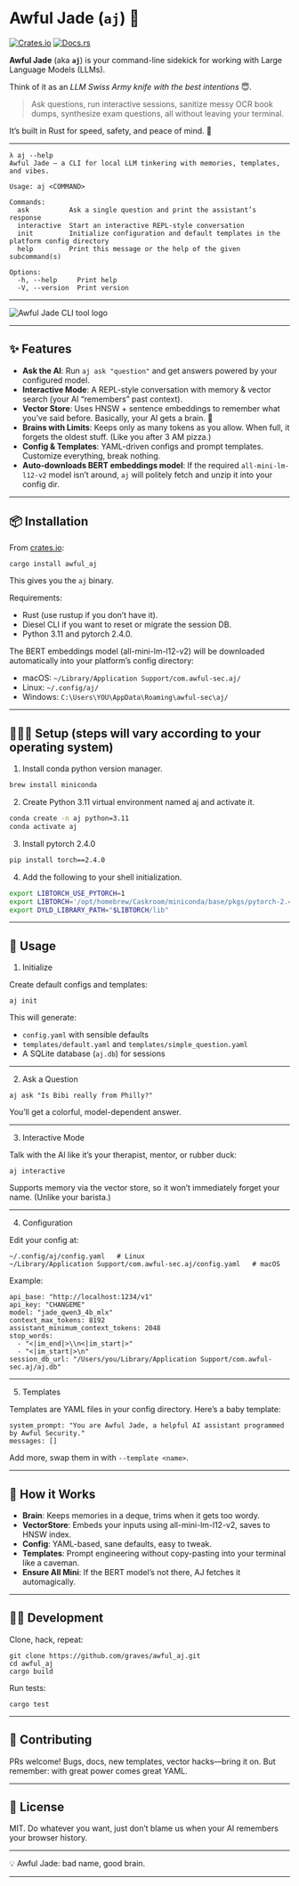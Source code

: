 # Awful Jade (`aj`) 🌲

[![Crates.io](https://img.shields.io/crates/v/awful_aj.svg)](https://crates.io/crates/awful_aj)
[![Docs.rs](https://docs.rs/awful_aj/badge.svg)](https://docs.rs/awful_aj)

**Awful Jade** (aka **`aj`**) is your command-line sidekick for working with Large Language Models (LLMs).  

Think of it as an _LLM Swiss Army knife with the best intentions_ 😇.

> Ask questions, run interactive sessions, sanitize messy OCR book dumps, synthesize exam questions, all without leaving your terminal.

It’s built in Rust for speed, safety, and peace of mind. 🦀

---

```
λ aj --help
Awful Jade – a CLI for local LLM tinkering with memories, templates, and vibes.

Usage: aj <COMMAND>

Commands:
  ask          Ask a single question and print the assistant’s response
  interactive  Start an interactive REPL-style conversation
  init         Initialize configuration and default templates in the platform config directory
  help         Print this message or the help of the given subcommand(s)

Options:
  -h, --help     Print help
  -V, --version  Print version
```

---

![Awful Jade CLI tool logo](aj.jpeg)

---

## ✨ Features

- **Ask the AI**: Run `aj ask "question"` and get answers powered by your configured model.  
- **Interactive Mode**: A REPL-style conversation with memory & vector search (your AI “remembers” past context).  
- **Vector Store**: Uses HNSW + sentence embeddings to remember what you’ve said before. Basically, your AI gets a brain. 🧠  
- **Brains with Limits**: Keeps only as many tokens as you allow. When full, it forgets the oldest stuff. (Like you after 3 AM pizza.)  
- **Config & Templates**: YAML-driven configs and prompt templates. Customize everything, break nothing.  
- **Auto-downloads BERT embeddings model**: If the required `all-mini-lm-l12-v2` model isn’t around, `aj` will politely fetch and unzip it into your config dir.  

---

## 📦 Installation

From [crates.io](https://crates.io/crates/awful_aj):

```bash
cargo install awful_aj
```

This gives you the `aj` binary.

Requirements:
- Rust (use rustup if you don’t have it).
- Diesel CLI if you want to reset or migrate the session DB.
- Python 3.11 and pytorch 2.4.0.
  
The BERT embeddings model (all-mini-lm-l12-v2) will be downloaded automatically into your platform’s config directory:
- macOS: `~/Library/Application Support/com.awful-sec.aj/`
- Linux: `~/.config/aj/`
- Windows: `C:\Users\YOU\AppData\Roaming\awful-sec\aj/`

---

## 👷🏽‍♀️ Setup (steps will vary according to your operating system)

1. Install conda python version manager.

```bash
brew install miniconda
```

2. Create Python 3.11 virtual environment named aj and activate it.

```bash
conda create -n aj python=3.11
conda activate aj
````

3. Install pytorch 2.4.0

```bash
pip install torch==2.4.0
````

4. Add the following to your shell initialization.

```bash
export LIBTORCH_USE_PYTORCH=1
export LIBTORCH='/opt/homebrew/Caskroom/miniconda/base/pkgs/pytorch-2.4.0-py3.11_0/lib/python3.11/site-packages/torch' # Or wherever Conda installed libtorch on your OS
export DYLD_LIBRARY_PATH="$LIBTORCH/lib"
```

---

## 🚀 Usage

1. Initialize

Create default configs and templates:

```
aj init
```

This will generate:
- `config.yaml` with sensible defaults
- `templates/default.yaml` and `templates/simple_question.yaml`
- A SQLite database (`aj.db`) for sessions

---

2. Ask a Question

```
aj ask "Is Bibi really from Philly?"
```

You’ll get a colorful, model-dependent answer.

---

3. Interactive Mode

Talk with the AI like it’s your therapist, mentor, or rubber duck:

```
aj interactive
```

Supports memory via the vector store, so it won’t immediately forget your name.
(Unlike your barista.)

---

4. Configuration

Edit your config at:

```
~/.config/aj/config.yaml   # Linux
~/Library/Application Support/com.awful-sec.aj/config.yaml   # macOS
```

Example:

```
api_base: "http://localhost:1234/v1"
api_key: "CHANGEME"
model: "jade_qwen3_4b_mlx"
context_max_tokens: 8192
assistant_minimum_context_tokens: 2048
stop_words:
  - "<|im_end|>\\n<|im_start|>"
  - "<|im_start|>\n"
session_db_url: "/Users/you/Library/Application Support/com.awful-sec.aj/aj.db"
```

---

5. Templates

Templates are YAML files in your config directory.
Here’s a baby template:

```
system_prompt: "You are Awful Jade, a helpful AI assistant programmed by Awful Security."
messages: []
```

Add more, swap them in with `--template <name>`.

---

## 🧠 How it Works
- **Brain**: Keeps memories in a deque, trims when it gets too wordy.
- **VectorStore**: Embeds your inputs using all-mini-lm-l12-v2, saves to HNSW index.
- **Config**: YAML-based, sane defaults, easy to tweak.
- **Templates**: Prompt engineering without copy-pasting into your terminal like a caveman.
- **Ensure All Mini**: If the BERT model’s not there, AJ fetches it automagically.

---

## 🧑‍💻 Development

Clone, hack, repeat:

```
git clone https://github.com/graves/awful_aj.git
cd awful_aj
cargo build
```

Run tests:

```
cargo test
```

---

## 🤝 Contributing

PRs welcome!
Bugs, docs, new templates, vector hacks—bring it on.
But remember: with great power comes great YAML.

---

## 📜 License

MIT. Do whatever you want, just don’t blame us when your AI remembers your browser history.

---

💡 Awful Jade: bad name, good brain.

---

